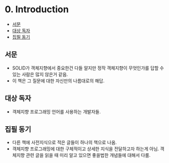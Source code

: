 # 0. Introduction

- [서문](#서문)
- [대상 독자](#대상-독자)
- [집필 동기](#집필-동기)

## 서문

- SOLID가 객체지향에서 중요한건 다들 알지만 정작 객체지향이 무엇인가를 답할 수 있는 사람은 많지 않은거 같음.
- 이 책은 그 질문에 대한 자신만의 나름대로의 해답.

## 대상 독자

- 객체지향 프로그래밍 언어를 사용하는 개발자들.

## 집필 동기

- 다른 책에 사전지식으로 적은 글들이 하나의 책으로 나옴.
- 객체지향 프로그래밍에 대한 구체적이고 상세한 지식을 전달하고자 하는게 아님. 객체지향 관련 글을 읽을 때 미리 알고 있으면 좋을법한 개념들에 대해서 다룸.
